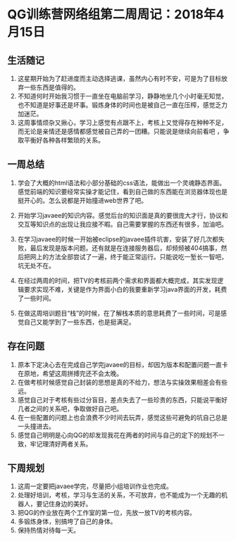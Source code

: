 # QG训练营网络组第二周周记：2018年4月15日

## 生活随记
1. 这星期开始为了赶进度而主动选择逃课，虽然内心有时不安，可是为了目标放弃一些东西是值得的。  
2. 不知道何时开始我习惯于一直坐在电脑前学习，静静地坐几个小时毫无知觉，也不知道是好事还是坏事。锻炼身体的时间也是被自己一直在压榨，感觉乏力加迷茫。
3. 这周事情烦杂又揪心，学习上感觉有点跟不上，考核上又觉得存在种种不足，而无论是亲情还是感情都感觉被自己弄的一团糟。只能说是继续向前看吧
，争取平衡好各种各样繁琐的关系。
 

## 一周总结
1. 学会了大概的html语法和小部分基础的css语法，能做出一个灵魂静态界面。感觉前端的知识要经常实操才能记住，看到自己做的东西能在浏览器体现也是挺开心的。怎么说都是开始撞进web世界了吧。

2. 开始学习javaee的知识内容。感觉后台的知识面是真的要很庞大才行，协议和交互等知识点的出现让我应接不暇。自己需要掌握的东西还有很多，加油吧。

3. 在学习javaee的时候一开始被eclipse的javaee插件坑害，安装了好几次都失败，最后发现是版本问题。还有就是在连接服务器后，却频频被404搞事，然后把网上的方法全部尝试了一遍，终于能正常运行。只能说吃一堑长一智吧，坑无处不在。

4. 在经过两周的时间，把TV的考核前两个需求和界面都大概完成，其实发现逻辑要求实现不难，关键是作为界面小白的我要重新学习java界面的开发，耗费了一些时间。 

5. 在做这周培训题目“栈”的时候，在了解栈本质的意思耗费了一些时间，可是感觉自己又能学到了一些东西，也是挺满足。
 

## 存在问题
1. 原本下定决心去在完成自己学完javaee的目标，却因为版本和配置问题一直卡在原地，希望这周拼搏完还不会太晚。
2. 在做考核时候感觉自己封装的思想是真的不给力，想法与实操效果相差会有些远。
3. 感觉自己对于考核有些过分盲目，差点失去了一些珍贵的东西，只能说平衡好几者之间的关系吧，争取做好自己吧。
4. 在一些配置的问题上也会浪费不少时间去玩弄，感觉这些可避免的坑自己总是一头撞进去。
5. 感觉自己明明是心向QG的却发现我花在两者的时间与自己的定下的规划不一致，牢记理清好两者关系。

## 下周规划
1. 这周一定要把javaee学完，尽量把小组培训作业也完成。
2. 处理好培训，考核，学习与生活的关系，不可放弃，也不能成为一个无趣的机器人，要记住身边的美好。
3. 把QG的作业放在两个工作室的第一位，先放一放TV的考核内容。
4. 多锻炼身体，别搞垮了自己的身体。
5. 保持热情对待每一天。